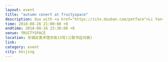 ```yaml
---
layout: event
title: "autumn conert at fruityspace"
description: duo with <a href="https://site.douban.com/petface">Li Yan</a>/duo with <a href="http://site.douban.com/dingchenchen">Ding Chenchen</a>
time: 2018-08-26 21:00:00 +8
endtime: 2018-08-26 23:30:00 +8
venue: fRUITYSPACE
location: 东城区美术馆东街13号(三联书店对面)
link:
category: event
city: beijing
---
```

